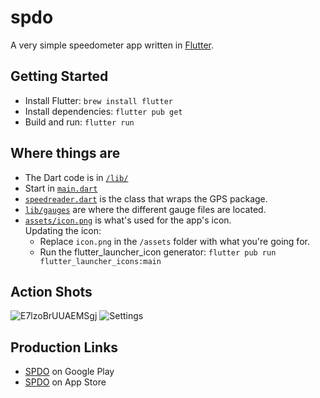 # spdo

A very simple speedometer app written in [Flutter](https://flutter.dev).

## Getting Started

 * Install Flutter: `brew install flutter`
 * Install dependencies: `flutter pub get`
 * Build and run: `flutter run`

## Where things are
 * The Dart code is in [`/lib/`](lib/)
 * Start in [`main.dart`](lib/main.dart)
 * [`speedreader.dart`](lib/speedreader.dart) is the class that wraps the GPS package.
 * [`lib/gauges`](lib/gauges/) are where the different gauge files are located.
 * [`assets/icon.png`](assets/icon.png) is what's used for the app's icon.   
  Updating the icon:
   * Replace `icon.png` in the `/assets` folder with what you're going for.
   * Run the flutter_launcher_icon generator: `flutter pub run flutter_launcher_icons:main`

## Action Shots
![E7lzoBrUUAEMSgj](https://user-images.githubusercontent.com/578572/127730378-ad62ea17-7ad8-48e8-b3fe-2862e96d297e.jpeg)
![Settings](https://user-images.githubusercontent.com/578572/129113477-21d1558a-6c24-4bd3-81b9-37f746f40de8.png)

## Production Links
 * [SPDO](https://play.google.com/store/apps/details?id=com.blakebarrett.spdo) on Google Play
 * [SPDO](https://apps.apple.com/app/id1587277823) on App Store

